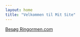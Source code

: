 ```yaml
---
layout: home
title: "Velkommen til Mit Site"
---
```


<a href="https://raw.githubusercontent.com/DatamatikerTeam6/RingOrm/main/README.md">Besøg Ringormen.com</a>

